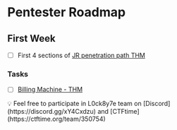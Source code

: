 # Pentester Roadmap
## First Week
- [ ]  First 4 sections of [JR penetration path THM](https://tryhackme.com/path/outline/jrpenetrationtester)


### Tasks
- [ ]  [Billing Machine - THM](https://tryhackme.com/room/billing)

<aside>
💡
Feel free to participate in L0ck8y7e team on [Discord](https://discord.gg/xY4Cxdzu) and [CTFtime](https://ctftime.org/team/350754)

</aside>